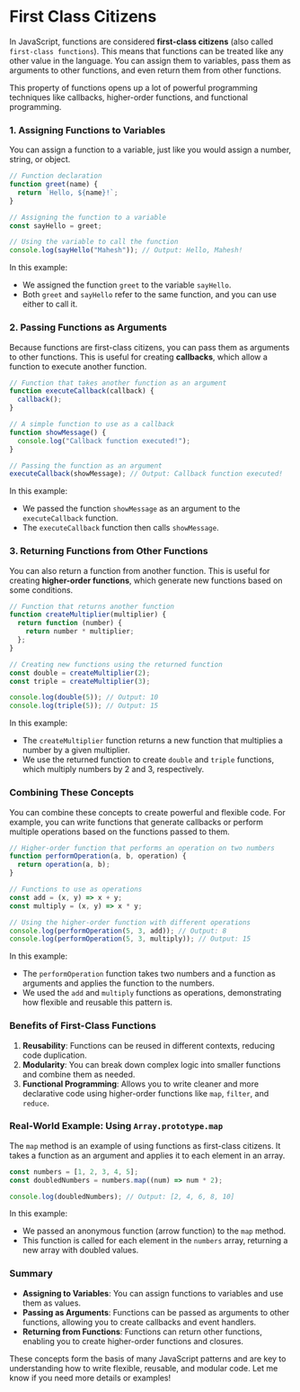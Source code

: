 # First Class Citizens

In JavaScript, functions are considered **first-class citizens** (also called `first-class functions`). This means that functions can be treated like any other value in the language. You can assign them to variables, pass them as arguments to other functions, and even return them from other functions.

This property of functions opens up a lot of powerful programming techniques like callbacks, higher-order functions, and functional programming.

### 1. Assigning Functions to Variables

You can assign a function to a variable, just like you would assign a number, string, or object.

```javascript
// Function declaration
function greet(name) {
  return `Hello, ${name}!`;
}

// Assigning the function to a variable
const sayHello = greet;

// Using the variable to call the function
console.log(sayHello("Mahesh")); // Output: Hello, Mahesh!
```

In this example:

- We assigned the function `greet` to the variable `sayHello`.
- Both `greet` and `sayHello` refer to the same function, and you can use either to call it.

### 2. Passing Functions as Arguments

Because functions are first-class citizens, you can pass them as arguments to other functions. This is useful for creating **callbacks**, which allow a function to execute another function.

```javascript
// Function that takes another function as an argument
function executeCallback(callback) {
  callback();
}

// A simple function to use as a callback
function showMessage() {
  console.log("Callback function executed!");
}

// Passing the function as an argument
executeCallback(showMessage); // Output: Callback function executed!
```

In this example:

- We passed the function `showMessage` as an argument to the `executeCallback` function.
- The `executeCallback` function then calls `showMessage`.

### 3. Returning Functions from Other Functions

You can also return a function from another function. This is useful for creating **higher-order functions**, which generate new functions based on some conditions.

```javascript
// Function that returns another function
function createMultiplier(multiplier) {
  return function (number) {
    return number * multiplier;
  };
}

// Creating new functions using the returned function
const double = createMultiplier(2);
const triple = createMultiplier(3);

console.log(double(5)); // Output: 10
console.log(triple(5)); // Output: 15
```

In this example:

- The `createMultiplier` function returns a new function that multiplies a number by a given multiplier.
- We use the returned function to create `double` and `triple` functions, which multiply numbers by 2 and 3, respectively.

### Combining These Concepts

You can combine these concepts to create powerful and flexible code. For example, you can write functions that generate callbacks or perform multiple operations based on the functions passed to them.

```javascript
// Higher-order function that performs an operation on two numbers
function performOperation(a, b, operation) {
  return operation(a, b);
}

// Functions to use as operations
const add = (x, y) => x + y;
const multiply = (x, y) => x * y;

// Using the higher-order function with different operations
console.log(performOperation(5, 3, add)); // Output: 8
console.log(performOperation(5, 3, multiply)); // Output: 15
```

In this example:

- The `performOperation` function takes two numbers and a function as arguments and applies the function to the numbers.
- We used the `add` and `multiply` functions as operations, demonstrating how flexible and reusable this pattern is.

### Benefits of First-Class Functions

1. **Reusability**: Functions can be reused in different contexts, reducing code duplication.
2. **Modularity**: You can break down complex logic into smaller functions and combine them as needed.
3. **Functional Programming**: Allows you to write cleaner and more declarative code using higher-order functions like `map`, `filter`, and `reduce`.

### Real-World Example: Using `Array.prototype.map`

The `map` method is an example of using functions as first-class citizens. It takes a function as an argument and applies it to each element in an array.

```javascript
const numbers = [1, 2, 3, 4, 5];
const doubledNumbers = numbers.map((num) => num * 2);

console.log(doubledNumbers); // Output: [2, 4, 6, 8, 10]
```

In this example:

- We passed an anonymous function (arrow function) to the `map` method.
- This function is called for each element in the `numbers` array, returning a new array with doubled values.

### Summary

- **Assigning to Variables**: You can assign functions to variables and use them as values.
- **Passing as Arguments**: Functions can be passed as arguments to other functions, allowing you to create callbacks and event handlers.
- **Returning from Functions**: Functions can return other functions, enabling you to create higher-order functions and closures.

These concepts form the basis of many JavaScript patterns and are key to understanding how to write flexible, reusable, and modular code. Let me know if you need more details or examples!
